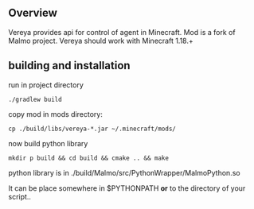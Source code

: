 ## Overview

Vereya provides api for control of agent in Minecraft. Mod is a fork of Malmo project. 
Vereya should work with Minecraft 1.18.+

## building and installation

run in project directory

`./gradlew build`

copy mod in mods directory:

`cp ./build/libs/vereya-*.jar ~/.minecraft/mods/`

now build python library

`mkdir p build && cd build && cmake .. && make`

python library is in ./build/Malmo/src/PythonWrapper/MalmoPython.so

It can be place somewhere in $PYTHONPATH **or** to the directory of your script..
